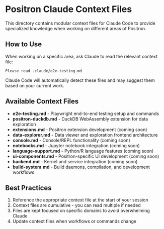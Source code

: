 # Positron Claude Context Files

This directory contains modular context files for Claude Code to provide specialized knowledge when working on different areas of Positron.

## How to Use

When working on a specific area, ask Claude to read the relevant context file:

```
Please read .claude/e2e-testing.md
```

Claude Code will automatically detect these files and may suggest them based on your current work.

## Available Context Files

- **e2e-testing.md** - Playwright end-to-end testing setup and commands
- **positron-duckdb.md** - DuckDB WebAssembly extension for data exploration
- **extensions.md** - Positron extension development (coming soon)
- **data-explorer.md** - Data viewer and exploration frontend architecture
- **console.md** - Console/REPL functionality (coming soon)
- **notebooks.md** - Jupyter notebook integration (coming soon)
- **language-support.md** - Python/R language features (coming soon)
- **ui-components.md** - Positron-specific UI development (coming soon)
- **backend.md** - Kernel and service integration (coming soon)
- **build-system.md** - Build daemons, compilation, and development workflows

## Best Practices

1. Reference the appropriate context file at the start of your session
2. Context files are cumulative - you can read multiple if needed
3. Files are kept focused on specific domains to avoid overwhelming Claude
4. Update context files when workflows or commands change